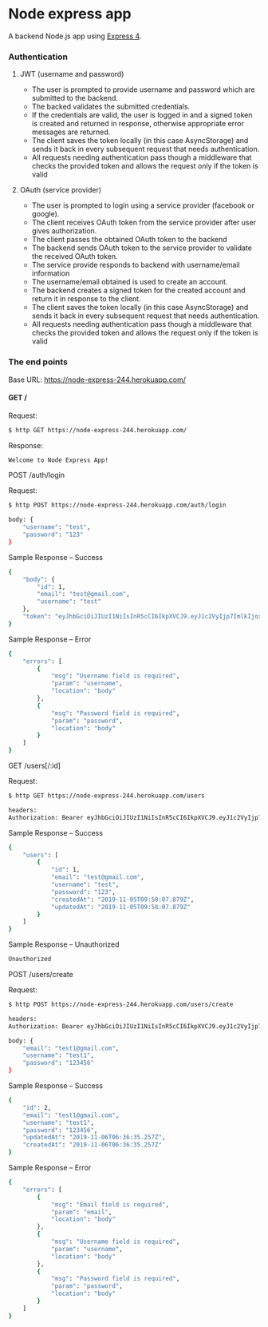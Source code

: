 # Node express app

A backend Node.js app using [Express 4](http://expressjs.com/).

### Authentication

1. JWT (username and password)
	- The user is prompted to provide username and password which are submitted to the backend.
	- The backed validates the submitted credentials.
	- If the credentials are valid, the user is logged in and a signed token is created and returned in response, otherwise appropriate error messages are returned.
	- The client saves the token locally (in this case AsyncStorage) and sends it back in every subsequent request that needs authentication.
	- All requests needing authentication pass though a middleware that checks the provided token and allows the request only if the token is valid
	
2. OAuth (service provider)
	- The user is prompted to login using a service provider (facebook or google).
	- The client receives OAuth token from the service provider after user gives authorization.
	- The client passes the obtained OAuth token to the backend
	- The backend sends OAuth token to the service provider to validate the  received OAuth token. 
	- The service provide responds to backend with username/email information
	- The username/email obtained is used to create an account.
	- The backend creates a signed token for the created account and return it in response to the client. 
	- The client saves the token locally (in this case AsyncStorage) and sends it back in every subsequent request that needs authentication.
	- All requests needing authentication pass though a middleware that checks the provided token and allows the request only if the token is valid
	
### The end points
Base URL: https://node-express-244.herokuapp.com/

#### GET /

Request:

```bash
$ http GET https://node-express-244.herokuapp.com/
```

Response:

```bash
Welcome to Node Express App!
```

POST /auth/login

Request:

```bash
$ http POST https://node-express-244.herokuapp.com/auth/login

body: {
    "username": "test",
    "password": "123"
}
```

Sample Response – Success

```bash
{
    "body": {
        "id": 1,
        "email": "test@gmail.com",
        "username": "test"
    },
    "token": "eyJhbGciOiJIUzI1NiIsInR5cCI6IkpXVCJ9.eyJ1c2VyIjp7ImlkIjoxLCJlbWFpbCI6InRlc3RAZ21haWwuY29tIiwidXNlcm5hbWUiOiJ0ZXN0In0sImlhdCI6MTU3MzAyMDYyNX0.my6dacpY8damH0hwY1PA8kivbSEt0G9MfZIoNfZUhjA"
}

```
Sample Response – Error

```bash
{
    "errors": [
        {
            "msg": "Username field is required",
            "param": "username",
            "location": "body"
        },
        {
            "msg": "Password field is required",
            "param": "password",
            "location": "body"
        }
    ]
}
```

GET /users[/:id]

Request:

```bash
$ http GET https://node-express-244.herokuapp.com/users

headers: 
Authorization: Bearer eyJhbGciOiJIUzI1NiIsInR5cCI6IkpXVCJ9.eyJ1c2VyIjp7ImlkIjoxLCJlbWFpbCI6InRlc3RAZ21haWwuY29tIiwidXNlcm5hbWUiOiJ0ZXN0In0sImlhdCI6MTU3MzAyMDYyNX0.my6dacpY8damH0hwY1PA8kivbSEt0G9MfZIoNfZUhjA
```

Sample Response – Success

```bash
{
    "users": [
        {
            "id": 1,
            "email": "test@gmail.com",
            "username": "test",
            "password": "123",
            "createdAt": "2019-11-05T09:58:07.879Z",
            "updatedAt": "2019-11-05T09:58:07.879Z"
        }
    ]
}
```

Sample Response – Unauthorized

```bash
Unauthorized
```

POST /users/create

Request:

```bash
$ http POST https://node-express-244.herokuapp.com/users/create

headers: 
Authorization: Bearer eyJhbGciOiJIUzI1NiIsInR5cCI6IkpXVCJ9.eyJ1c2VyIjp7ImlkIjoxLCJlbWFpbCI6InRlc3RAZ21haWwuY29tIiwidXNlcm5hbWUiOiJ0ZXN0In0sImlhdCI6MTU3MzAyMDYyNX0.my6dacpY8damH0hwY1PA8kivbSEt0G9MfZIoNfZUhjA

body: {
    "email": "test1@gmail.com",
    "username": "test1",
    "password": "123456"
}
```

Sample Response – Success

```bash
{
    "id": 2,
    "email": "test1@gmail.com",
    "username": "test1",
    "password": "123456",
    "updatedAt": "2019-11-06T06:36:35.257Z",
    "createdAt": "2019-11-06T06:36:35.257Z"
}

```
Sample Response – Error

```bash
{
    "errors": [
        {
            "msg": "Email field is required",
            "param": "email",
            "location": "body"
        },
        {
            "msg": "Username field is required",
            "param": "username",
            "location": "body"
        },
        {
            "msg": "Password field is required",
            "param": "password",
            "location": "body"
        }
    ]
}
```


